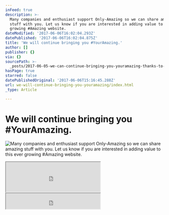 ```yaml
---
inFeed: true
description: >-
  Many companies and enthusiast support Only-Amazing so we can share amazing
  stuff with you. Let us know if you are interested in adding value to this ever
  growing #Amazing website.
dateModified: '2017-06-06T16:02:04.293Z'
datePublished: '2017-06-06T16:02:04.875Z'
title: 'We will continue bringing you #YourAmazing.'
author: []
publisher: {}
via: {}
sourcePath: >-
  _posts/2017-06-05-we-can-continue-bringing-you-youramazing-thanks-to-our-spon.md
hasPage: true
starred: false
datePublishedOriginal: '2017-06-06T15:16:45.288Z'
url: we-will-continue-bringing-you-youramazing/index.html
_type: Article

---
```

# We will continue bringing you \#YourAmazing.
![Many companies and enthusiast support Only-Amazing so we can share amazing stuff with you. Let us know if you are interested in adding value to this ever growing #Amazing website.](https://the-grid-user-content.s3-us-west-2.amazonaws.com/c0566e3b-15fd-4345-9ec5-4f813ce348e1.jpg)

<iframe src="https://the-grid.github.io/ed-userhtml/?g=eJxdj0FuwjAQRfc5hesVLOzUhKAaEg7RbdXFxDbB1NhWxhGKSu9eI2gVMcv__ozeNKgGGxMBnLwiOKiWlmWE3oBe8T6E3plMtFWQbPBchfODlicsQWM33Uv8hHTflPdr-6J5YYy8G4zBozUHwljOrEeiHCC2dLZJC3IbTJMzLdUWo4Np27mgvh5IQwIGmilnjU8tVcDi2LG62ggpK7kRKyFrKZ7a6ELuykpI8bau169P-BCGM-QCjCnczLNcVvzzX8wESUsu1utw4fPweiUfn0seRzwuvn-Wu-L_-V8THG1R" height="95" style=""></iframe>

<iframe src="https://the-grid.github.io/ed-userhtml/?g=eJyFUU1r3DAUvPtXOD5UNpHlQG-2tYG0YS9N6GEhhWUPqvVsa5ElI71dY5L898rrtKTQj4uYxwxPM_PqqzyPt9Z2GuKd6OIHYUQHLs7zTVT7xqkRN2l7Mg0qa9KJSuqppip7nvb6wJfn5WV_qBbAxpPv02fS4cA8CoekjAxM8WeBkGasA9ypISAKZzBYXnRHT16z6ixc3HK5SO41DIH1d3Nw8yiC3mf7mwONjoFvHIRdb5JAUKm5vuJEChRfxAyO3JIPmpNrXRJSHZnws2k4uhOEwbuGR6RHHH1ZFNM0se4SG0U3rKFZY4didXWrZFijrqWuWjYKF_57tBKYMh4c3kFrHaRH2mZV9JqlkzLShm5sc1qcUbIWR-g7Z5Rsdw_509fd9tO3jySr6uKt3aheTnBv5N_OsAr-QKbGrjuy9Vw_x02tWheqi5fIyX8TG896HPQS-Z3FJOpBdT3y5CaJJyWxvyCPswaeSOVHLebSWAPVWXn1XWmFc9krKcEkm7pYLQTwy9U_g_6e5QcHRd3o" height="50" style=""></iframe>